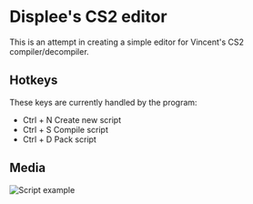 # Displee's CS2 editor
This is an attempt in creating a simple editor for Vincent's CS2 compiler/decompiler. 

## Hotkeys
These keys are currently handled by the program:
- Ctrl + N Create new script
- Ctrl + S Compile script
- Ctrl + D Pack script

## Media
![Script example](https://i.imgur.com/SEH2GpT.png)
